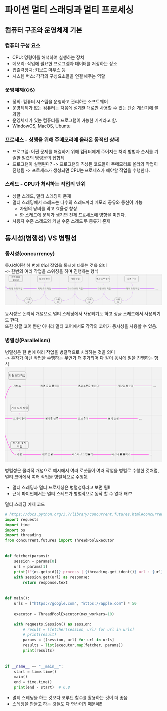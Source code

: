 # 파이썬 멀티 스래딩과 멀티 프로세싱
## 컴퓨터 구조와 운영체제 기본
### 컴퓨터 구성 요소
- CPU: 명령어를 해석하여 실행하는 장치
- 메모리: 작업에 필요한 프로그램과 데이터를 저장하는 장소
- 입출력장치: 키보드 마우스 등
- 시스템 버스: 각각의 구성요소들을 연결 해주는 역할
### 운영체제(OS)
- 정의: 컴퓨터 시스템을 운영하고 관리하는 소프트웨어
- 운영체제가 없는 컴퓨터는 처음에 설계한 대로만 사용할 수 있는 단순 계산기에 불과함
- 운영체제가 있는 컴퓨터를 프로그램이 가능한 기계라고 함.
- WindowOS, MacOS, Ubuntu

### 프로세스 - 싱행을 위해 주메모리에 올라온 동적인 상태
- 프로그램: 어쩐 문제를 해결하기 위해 컴퓨터에게 주어지는 처리 방법과 순서를 기술한 일련의 명령문의 집합체
- 프로그램이 실행된다? -> 프로그램의 작성된 코드들이 주메모리로 올라와 작업이 진행됨 -> 프로세스가 생성되면 CPU는 프로세스가 해야할 작업을 수행한다.

### 스레드 - CPU가 처리하는 작업의 단위
- 싱글 스레드, 멀티 스레딩이 존재
- 멀티 스레딩에서 스레드는 다수의 스레드끼리 메모리 공유와 통신이 가능
    - 자원의 낭비를 막고 효율성 향상
    - 한 스레드에 문제가 생기면 전체 프로세스에 영향을 미친다.
- 사용자 수준 스레드와 커널 수준 스레드 두 종류가 존재

## 동시성(병행성) VS 병렬성
### 동시성(concurrency)
동시성이란 한 번에 여러 작업을 동시에 다루는 것을 의미   
-> 한번의 여러 작업을 스위칭을 하며 진행하는 형식
![Alt text](img/concurrency.png)

동시성은 논리적 개념으로 멀티 스레딩에서 사용되기도 하고 싱글 스레드에서 사용되기도 한다.   
또한 싱글 코어 뿐만 아니라 멀티 코어에서도 각각의 코어가 동시성을 사용할 수 있음.

### 병렬성(Parallelism)
병렬성은 한 번에 여러 작업을 병렬적으로 처리하는 것을 의미   
-> 혼자가 아닌 작업을 수행하는 무언가 더 추가되어 다 같이 동시에 일을 진행하는 형식
![Alt text](img/parallelism.png)

병렬성은 물리적 개념으로 예시에서 여러 로봇들이 여러 작업을 병렬로 수행한 것처럼, 멀티 코어에서 여러 작업을 병렬적으로 수행함.

- 멀티 스레딩과 멀티 프로세싱은 병렬성이라고 보면 됨!!
- 근데 파이썬에서는 멀티 스레드가 병렬적으로 동작 할 수 없대 왜??

멀티 스레딩 예제 코드
```python
# https://docs.python.org/3.7/library/concurrent.futures.html#concurrent.futures.ThreadPoolExecutor
import requests
import time
import os
import threading
from concurrent.futures import ThreadPoolExecutor


def fetcher(params):
    session = params[0]
    url = params[1]
    print(f"{os.getpid()} process | {threading.get_ident()} url : {url}")
    with session.get(url) as response:
        return response.text


def main():
    urls = ["https://google.com", "https://apple.com"] * 50

    executor = ThreadPoolExecutor(max_workers=10)

    with requests.Session() as session:
        # result = [fetcher(session, url) for url in urls]
        # print(result)
        params = [(session, url) for url in urls]
        results = list(executor.map(fetcher, params))
        print(results)


if __name__ == "__main__":
    start = time.time()
    main()
    end = time.time()
    print(end - start)  # 6.8

```

- 멀티 스레딩을 하는 것보다 코루틴 함수를 활용하는 것이 더 좋음
- 스레딩을 만들고 하는 것들도 다 연산이기 때문에!!